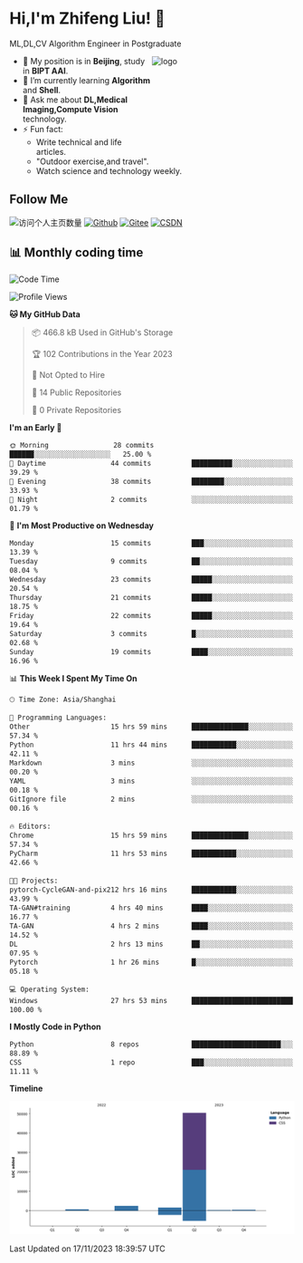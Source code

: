 <!--
**stonedada/stonedada** is a ✨ _special_ ✨ repository because its `README.md` (this file) appears on your GitHub profile.

Here are some ideas to get you started:

- 🔭 I’m currently working on ...
- 🌱 I’m currently learning ...
- 👯 I’m looking to collaborate on ...
- 🤔 I’m looking for help with ...
- 💬 Ask me about ...
- 📫 How to reach me: ...
- 😄 Pronouns: ...
- ⚡ Fun fact: ...
-->
# Hi,I'm Zhifeng Liu! 👋
ML,DL,CV Algorithm Engineer in Postgraduate

<img src="https://github-readme-stats-git-masterrstaa-rickstaa.vercel.app/api?username=stonedada&show_icons=true&count_private=true&theme=vue" alt="logo" height="160" align="right" width="50%" />

- 🔭 My position is in **Beijing**, study in **BIPT AAI**.
- 🌱 I’m currently learning **Algorithm** and **Shell**.
- 💬 Ask me about **DL,Medical Imaging,Compute Vision** technology.
- ⚡ Fun fact: 
  - Write technical and life articles.
  - "Outdoor exercise,and travel".
  - Watch science and technology weekly.

## Follow Me
![访问个人主页数量](https://komarev.com/ghpvc/?username=stonedada&color=green)
[![Github](https://img.shields.io/github/followers/stonedada?label=Github&style=social)](https://github.com/stonedada)
[![Gitee](https://img.shields.io/badge/-Gitee-EA4335?style=flat-square&logo=Gitee&logoColor=white)](https://gitee.com/liu-shitou)
[![CSDN](https://img.shields.io/badge/-CSDN-c14438?style=flat-square&logo=C&logoColor=white)](https://blog.csdn.net/weixin_43913261?type=blog)
<!--
## GitHub Infos

<img src="https://github-profile-trophy.vercel.app/?username=stonedada&theme=flat&column=7" alt="logo" height="160" align="center" style="margin: auto;" />
[![GitHub Streak](https://github-readme-streak-stats.herokuapp.com/?user=stonedada&theme=vue)](https://github.com/stonedada)

<a href="https://github.com/stonedada">
  <img src="https://github-readme-stats-git-masterrstaa-rickstaa.vercel.app/api/top-langs/?username=stonedada&layout=compact&theme=vue" />
</a>

[![Anser's wakatime stats](https://github-readme-stats.vercel.app/api/wakatime?username=stonedada&layout=compact&custom_title=Wakatime%20Stats%20(this%20week))](https://wakatime.com/@stonedada)
-->

## :bar_chart: Monthly coding time

<!--START_SECTION:waka-->
![Code Time](http://img.shields.io/badge/Code%20Time-616%20hrs%206%20mins-blue)

![Profile Views](http://img.shields.io/badge/Profile%20Views-0-blue)

**🐱 My GitHub Data** 

> 📦 466.8 kB Used in GitHub's Storage 
 > 
> 🏆 102 Contributions in the Year 2023
 > 
> 🚫 Not Opted to Hire
 > 
> 📜 14 Public Repositories 
 > 
> 🔑 0 Private Repositories 
 > 
**I'm an Early 🐤** 

```text
🌞 Morning                28 commits          ██████░░░░░░░░░░░░░░░░░░░   25.00 % 
🌆 Daytime                44 commits          ██████████░░░░░░░░░░░░░░░   39.29 % 
🌃 Evening                38 commits          ████████░░░░░░░░░░░░░░░░░   33.93 % 
🌙 Night                  2 commits           ░░░░░░░░░░░░░░░░░░░░░░░░░   01.79 % 
```
📅 **I'm Most Productive on Wednesday** 

```text
Monday                   15 commits          ███░░░░░░░░░░░░░░░░░░░░░░   13.39 % 
Tuesday                  9 commits           ██░░░░░░░░░░░░░░░░░░░░░░░   08.04 % 
Wednesday                23 commits          █████░░░░░░░░░░░░░░░░░░░░   20.54 % 
Thursday                 21 commits          █████░░░░░░░░░░░░░░░░░░░░   18.75 % 
Friday                   22 commits          █████░░░░░░░░░░░░░░░░░░░░   19.64 % 
Saturday                 3 commits           █░░░░░░░░░░░░░░░░░░░░░░░░   02.68 % 
Sunday                   19 commits          ████░░░░░░░░░░░░░░░░░░░░░   16.96 % 
```


📊 **This Week I Spent My Time On** 

```text
🕑︎ Time Zone: Asia/Shanghai

💬 Programming Languages: 
Other                    15 hrs 59 mins      ██████████████░░░░░░░░░░░   57.34 % 
Python                   11 hrs 44 mins      ███████████░░░░░░░░░░░░░░   42.11 % 
Markdown                 3 mins              ░░░░░░░░░░░░░░░░░░░░░░░░░   00.20 % 
YAML                     3 mins              ░░░░░░░░░░░░░░░░░░░░░░░░░   00.18 % 
GitIgnore file           2 mins              ░░░░░░░░░░░░░░░░░░░░░░░░░   00.16 % 

🔥 Editors: 
Chrome                   15 hrs 59 mins      ██████████████░░░░░░░░░░░   57.34 % 
PyCharm                  11 hrs 53 mins      ███████████░░░░░░░░░░░░░░   42.66 % 

🐱‍💻 Projects: 
pytorch-CycleGAN-and-pix212 hrs 16 mins      ███████████░░░░░░░░░░░░░░   43.99 % 
TA-GAN#training          4 hrs 40 mins       ████░░░░░░░░░░░░░░░░░░░░░   16.77 % 
TA-GAN                   4 hrs 2 mins        ████░░░░░░░░░░░░░░░░░░░░░   14.52 % 
DL                       2 hrs 13 mins       ██░░░░░░░░░░░░░░░░░░░░░░░   07.95 % 
Pytorch                  1 hr 26 mins        █░░░░░░░░░░░░░░░░░░░░░░░░   05.18 % 

💻 Operating System: 
Windows                  27 hrs 53 mins      █████████████████████████   100.00 % 
```

**I Mostly Code in Python** 

```text
Python                   8 repos             ██████████████████████░░░   88.89 % 
CSS                      1 repo              ███░░░░░░░░░░░░░░░░░░░░░░   11.11 % 
```



**Timeline**

![Lines of Code chart](https://raw.githubusercontent.com/stonedada/stonedada/main/assets/bar_graph.png)


 Last Updated on 17/11/2023 18:39:57 UTC
<!--END_SECTION:waka-->